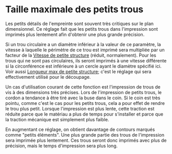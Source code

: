 Taille maximale des petits trous
====
Les petits détails de l'empreinte sont souvent très critiques sur le plan dimensionnel. Ce réglage fait que les petits trous dans l'impression sont imprimés plus lentement afin d'obtenir une plus grande précision.

Si un trou circulaire a un diamètre inférieur à la valeur de ce paramètre, la vitesse à laquelle le périmètre de ce trou est imprimé sera multipliée par un facteur de la [Vitesse de petite structure](small_feature_speed_factor.md) (réduit, normalement). Pour les trous qui ne sont pas circulaires, ils seront imprimés à une vitesse différente si la circonférence est inférieure à un cercle ayant le diamètre spécifié ici. Voir aussi [Longueur max de petite structure](small_feature_max_length.md); c'est le réglage qui sera effectivement utilisé pour le découpage.

Un cas d'utilisation courant de cette fonction est l'impression de trous de vis à des dimensions très précises. Lors de l'impression de petits trous, le cordon a tendance à être tiré avec la buse dans le coin. Si le coin est très pointu, comme c'est le cas pour les petits trous, cela a pour effet de rendre le trou plus petit. Lorsque l'impression est plus lente, cette traction est réduite parce que le matériau a plus de temps pour s'installer et parce que la traction mécanique est simplement plus faible.

En augmentant ce réglage, on obtient davantage de contours marqués comme "petits éléments". Une plus grande partie des trous de l'impression sera imprimée plus lentement. Ces trous seront donc imprimés avec plus de précision, mais le temps d'impression sera plus long.
